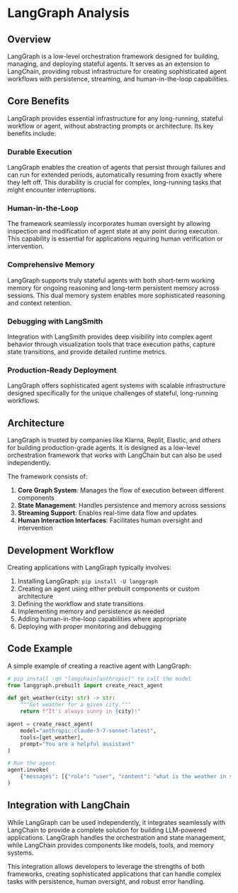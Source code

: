 # LangGraph Analysis

## Overview

LangGraph is a low-level orchestration framework designed for building, managing, and deploying stateful agents. It serves as an extension to LangChain, providing robust infrastructure for creating sophisticated agent workflows with persistence, streaming, and human-in-the-loop capabilities.

## Core Benefits

LangGraph provides essential infrastructure for any long-running, stateful workflow or agent, without abstracting prompts or architecture. Its key benefits include:

### Durable Execution
LangGraph enables the creation of agents that persist through failures and can run for extended periods, automatically resuming from exactly where they left off. This durability is crucial for complex, long-running tasks that might encounter interruptions.

### Human-in-the-Loop
The framework seamlessly incorporates human oversight by allowing inspection and modification of agent state at any point during execution. This capability is essential for applications requiring human verification or intervention.

### Comprehensive Memory
LangGraph supports truly stateful agents with both short-term working memory for ongoing reasoning and long-term persistent memory across sessions. This dual memory system enables more sophisticated reasoning and context retention.

### Debugging with LangSmith
Integration with LangSmith provides deep visibility into complex agent behavior through visualization tools that trace execution paths, capture state transitions, and provide detailed runtime metrics.

### Production-Ready Deployment
LangGraph offers sophisticated agent systems with scalable infrastructure designed specifically for the unique challenges of stateful, long-running workflows.

## Architecture

LangGraph is trusted by companies like Klarna, Replit, Elastic, and others for building production-grade agents. It is designed as a low-level orchestration framework that works with LangChain but can also be used independently.

The framework consists of:

1. **Core Graph System**: Manages the flow of execution between different components
2. **State Management**: Handles persistence and memory across sessions
3. **Streaming Support**: Enables real-time data flow and updates
4. **Human Interaction Interfaces**: Facilitates human oversight and intervention

## Development Workflow

Creating applications with LangGraph typically involves:

1. Installing LangGraph: `pip install -U langgraph`
2. Creating an agent using either prebuilt components or custom architecture
3. Defining the workflow and state transitions
4. Implementing memory and persistence as needed
5. Adding human-in-the-loop capabilities where appropriate
6. Deploying with proper monitoring and debugging

## Code Example

A simple example of creating a reactive agent with LangGraph:

```python
# pip install -qU "langchain[anthropic]" to call the model
from langgraph.prebuilt import create_react_agent

def get_weather(city: str) -> str:
    """Get weather for a given city."""
    return f"It's always sunny in {city}!"

agent = create_react_agent(
    model="anthropic:claude-3-7-sonnet-latest",
    tools=[get_weather],
    prompt="You are a helpful assistant"
)

# Run the agent
agent.invoke(
    {"messages": [{"role": "user", "content": "what is the weather in sf"}]}
)
```

## Integration with LangChain

While LangGraph can be used independently, it integrates seamlessly with LangChain to provide a complete solution for building LLM-powered applications. LangGraph handles the orchestration and state management, while LangChain provides components like models, tools, and memory systems.

This integration allows developers to leverage the strengths of both frameworks, creating sophisticated applications that can handle complex tasks with persistence, human oversight, and robust error handling.
